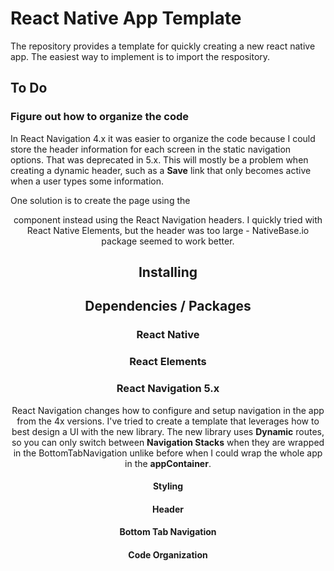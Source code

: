 # React Native App Template
The repository provides a template for quickly creating a new react native app. The easiest way to implement is to import the respository.

## To Do
### Figure out how to organize the code
In React Navigation 4.x it was easier to organize the code because I could store the header information for each screen in the static navigation options. That was deprecated in 5.x. This will mostly be a problem when creating a dynamic header, such as a __Save__ link that only becomes active when a user types some information.

One solution is to create the page using the <Header> component instead using the React Navigation headers. I quickly tried with React Native Elements, but the header was too large - NativeBase.io package seemed to work better.

## Installing

## Dependencies / Packages
### React Native 
### React Elements
### React Navigation 5.x
React Navigation changes how to configure and setup navigation in the app from the 4x versions. I've tried to create a template that leverages how to best design a UI with the new library. The new library uses __Dynamic__ routes, so you can only switch between __Navigation Stacks__ when they are wrapped in the BottomTabNavigation unlike before when I could wrap the whole app in the __appContainer__.

#### Styling
#### Header
#### Bottom Tab Navigation
#### Code Organization
